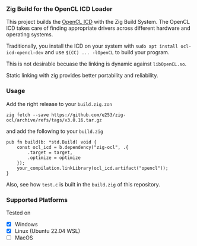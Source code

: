 ### Zig Build for the OpenCL ICD Loader

This project builds the [OpenCL ICD](https://github.com/KhronosGroup/OpenCL-ICD-Loader) with the Zig Build System. The OpenCL ICD takes care of finding appropriate drivers across different hardware and operating systems.

Traditionally, you install the ICD on your system with `sudo apt install ocl-icd-opencl-dev` and use `$(CC) ... -lOpenCL` to build your program.

This is not desirable becuase the linking is dynamic against `libOpenCL.so`.

Static linking with zig provides better portability and reliability.

### Usage
Add the right release to your `build.zig.zon`
```
zig fetch --save https://github.com/e253/zig-ocl/archive/refs/tags/v3.0.16.tar.gz
```


and add the following to your `build.zig`
```zig
pub fn build(b: *std.Build) void {
    const ocl_icd = b.dependency("zig-ocl", .{
        .target = target,
        .optimize = optimize
    });
    your_compilation.linkLibrary(ocl_icd.artifact("opencl")); 
}
```

Also, see how `test.c` is built in the `build.zig` of this repository.

### Supported Platforms

Tested on
- [x] Windows
- [x] Linux (Ubuntu 22.04 WSL)
- [ ] MacOS 
